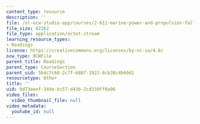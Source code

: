 ```yaml
---
content_type: resource
description: ''
file: /ol-ocw-studio-app/courses/2-611-marine-power-and-propulsion-fall-2006/0d73eeef34debc57d43b2cd339ff0a96_16pa6b_engine.pdf
file_size: 42262
file_type: application/octet-stream
learning_resource_types:
- Readings
license: https://creativecommons.org/licenses/by-nc-sa/4.0/
ocw_type: OCWFile
parent_title: Readings
parent_type: CourseSection
parent_uid: 5b4c7c68-2c7f-6807-1922-8cb38c4b60d2
resourcetype: Other
title: ''
uid: 0d73eeef-34de-bc57-d43b-2cd339ff0a96
video_files:
  video_thumbnail_file: null
video_metadata:
  youtube_id: null
---
```

